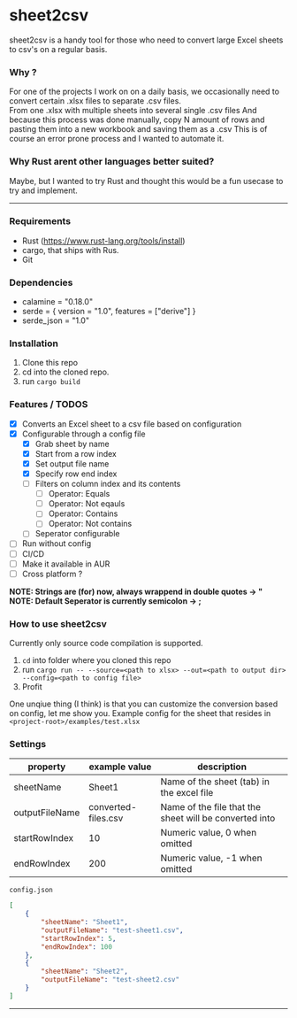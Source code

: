 # sheet2csv

sheet2csv is a handy tool for those who need to convert large Excel sheets to csv's on a regular basis.

### Why ?
For one of the projects I work on on a daily basis, we occasionally need to convert certain .xlsx files to separate .csv files.   
From one .xlsx with multiple sheets into several single .csv files And because this process was done manually, copy N amount of rows and pasting them into a new workbook and saving them as a .csv This is of course an error prone process and I wanted to automate it.

### Why Rust arent other languages better suited?   
Maybe, but I wanted to try Rust and thought this would be a fun usecase to try and implement.

---

### Requirements
 - Rust (https://www.rust-lang.org/tools/install)
 - cargo, that ships with Rus.
 - Git

### Dependencies
- calamine = "0.18.0"
- serde = { version = "1.0", features = ["derive"] }
- serde_json = "1.0"

### Installation

1. Clone this repo
2. cd into the cloned repo.
3. run `cargo build` 

### Features / TODOS
- [x] Converts an Excel sheet to a csv file based on configuration
- [x] Configurable through a config file  
   - [x] Grab sheet by name
   - [x] Start from a row index 
   - [x] Set output file name
   - [x] Specify row end index
   - [ ] Filters on column index and its contents
        - [ ] Operator: Equals
        - [ ] Operator: Not eqauls
        - [ ] Operator: Contains
        - [ ] Operator: Not contains
   - [ ] Seperator configurable 
- [ ] Run without config
- [ ] CI/CD
- [ ] Make it available in AUR
- [ ] Cross platform ?

**NOTE: Strings are (for) now, always wrappend in double quotes -> "**   
**NOTE: Default Seperator is currently semicolon -> ;**

### How to use sheet2csv

Currently only source code compilation is supported.

1. `cd` into folder where you cloned this repo
2. run `cargo run -- --source=<path to xlsx> --out=<path to output dir> --config=<path to config file>`
3. Profit

One unqiue thing (I think) is that you can customize the conversion based on config, let me show you.
Example config for the sheet that resides in `<project-root>/examples/test.xlsx`  

### Settings

| property          | example value| description |
|--------------     |--------------|------------|
| sheetName         | Sheet1       | Name of the sheet (tab) in the excel file|
| outputFileName    | converted-files.csv      | Name of the file that the sheet will be converted into|
| startRowIndex     | 10           | Numeric value, 0 when omitted |
| endRowIndex       | 200          | Numeric value, -1 when omitted|

`config.json`
```json 
[
    {
        "sheetName": "Sheet1",
        "outputFileName": "test-sheet1.csv",
        "startRowIndex": 5,
        "endRowIndex": 100
    },
    {
        "sheetName": "Sheet2",
        "outputFileName": "test-sheet2.csv"
    }
]
```
---

